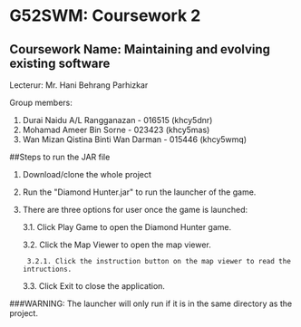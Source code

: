 # G52SWM: Coursework 2
## Coursework Name: Maintaining and evolving existing software

Lecterur: Mr. Hani Behrang Parhizkar

Group members:

1. Durai Naidu A/L Rangganazan - 016515 (khcy5dnr)
2. Mohamad Ameer Bin Sorne - 023423 (khcy5mas)
3. Wan Mizan Qistina Binti Wan Darman - 015446 (khcy5wmq)

##Steps to run the JAR file

1. Download/clone the whole project
2. Run the "Diamond Hunter.jar" to run the launcher of the game.
3. There are three options for user once the game is launched:

	3.1. Click Play Game to open the Diamond Hunter game.

	3.2. Click the Map Viewer to open the map viewer.

		3.2.1. Click the instruction button on the map viewer to read the intructions.

	3.3. Click Exit to close the application.


###WARNING: The launcher will only run if it is in the same directory as the project.